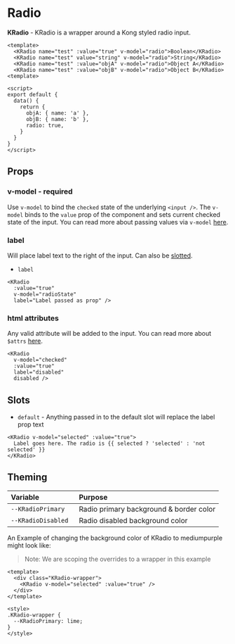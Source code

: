 # Radio

**KRadio** - KRadio is a wrapper around a Kong styled radio input.

<KCard>
  <template slot="body">
    <div>
      <KRadio name="test" :value="true" v-model="radio">Boolean</KRadio>
      <KRadio name="test" value="string" v-model="radio">String</KRadio>
      <KRadio name="test" :value="objA" v-model="radio">Object A</KRadio>
      <KRadio name="test" :value="objB" v-model="radio">Object B</KRadio>
    </div>
    <div class="mt-3">Selected: {{ radio }}</div>
  </template>
</KCard>

```vue
<template>
  <KRadio name="test" :value="true" v-model="radio">Boolean</KRadio>
  <KRadio name="test" value="string" v-model="radio">String</KRadio>
  <KRadio name="test" :value="objA" v-model="radio">Object A</KRadio>
  <KRadio name="test" :value="objB" v-model="radio">Object B</KRadio>
<template>

<script>
export default {
  data() {
    return {
      objA: { name: 'a' },
      objB: { name: 'b' },
      radio: true,
    }
  }
}
</script>
```

## Props
### v-model - required
Use `v-model` to bind the `checked` state of the underlying `<input />`. The
`v-model` binds to the `value` prop of the component and sets current checked
state of the input. You can read more about passing values via `v-model`
[here](https://vuejs.org/v2/guide/components.html#Using-v-model-on-Components).

### label

Will place label text to the right of the input. Can also be [slotted](#slots).

- `label`

```vue
<KRadio
  :value="true"
  v-model="radioState"
  label="Label passed as prop" />
```

<KCard>
  <KRadio
    slot="body"
    :value="true"
    v-model="radioState"
    label="Label passed as prop" />
</KCard>

### html attributes

Any valid attribute will be added to the input. You can read more about `$attrs` [here](https://vuejs.org/v2/api/#vm-attrs).

```vue
<KRadio
  v-model="checked"
  :value="true"
  label="disabled"
  disabled />
```

<KCard>
  <KRadio slot="body" v-model="radioState" label="disabled" disabled />
</KCard>

## Slots
- `default` - Anything passed in to the default slot will replace the label prop text

```vue
<KRadio v-model="selected" :value="true">
  Label goes here. The radio is {{ selected ? 'selected' : 'not selected' }}
</KRadio>
```

## Theming
| Variable | Purpose
|:-------- |:-------
| `--KRadioPrimary `| Radio primary background & border color
| `--KRadioDisabled `| Radio disabled background color

An Example of changing the background color of KRadio to mediumpurple might look like:

> Note: We are scoping the overrides to a wrapper in this example

<template>
  <div class="KRadio-wrapper">
    <KRadio v-model="radioState" :value="true" />
  </div>
</template>

```vue
<template>
  <div class="KRadio-wrapper">
    <KRadio v-model="selected" :value="true" />
  </div>
</template>

<style>
.KRadio-wrapper {
  --KRadioPrimary: lime;
}
</style>
```

<script>
export default {
  data() {
    return {
      objA: { name: 'a' },
      objB: { name: 'b' },
      radio: true,
      radioState: true,
    }
  }
}
</script>

<style lang="scss">
.KRadio-wrapper {
  --KRadioPrimary: mediumpurple;
}

.k-radio {
  margin-right: 10px;
}
</style>
